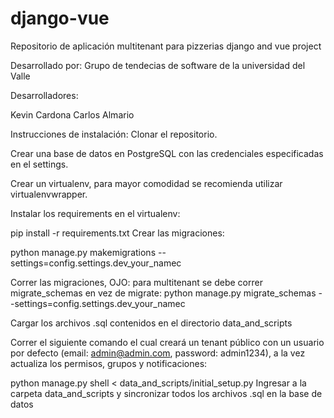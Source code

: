 # django-vue
Repositorio de aplicación multitenant para pizzerias django and vue project

Desarrollado por: Grupo de tendecias de software de la universidad del Valle 

Desarrolladores:

Kevin Cardona
Carlos Almario

Instrucciones de instalación:
Clonar el repositorio.

Crear una base de datos en PostgreSQL con las credenciales especificadas en el settings.

Crear un virtualenv, para mayor comodidad se recomienda utilizar virtualenvwrapper.

Instalar los requirements en el virtualenv:

pip install -r requirements.txt
Crear las migraciones:

python manage.py makemigrations  --settings=config.settings.dev_your_namec

Correr las migraciones, OJO: para multitenant se debe correr migrate_schemas en vez de migrate:
python manage.py migrate_schemas --settings=config.settings.dev_your_namec

Cargar los archivos .sql contenidos en el directorio data_and_scripts

Correr el siguiente comando el cual creará un tenant público con un usuario por defecto (email: admin@admin.com, password: admin1234), a la vez actualiza los permisos, grupos y notificaciones:

python manage.py shell < data_and_scripts/initial_setup.py
Ingresar a la carpeta data_and_scripts y sincronizar todos los archivos .sql en la base de datos